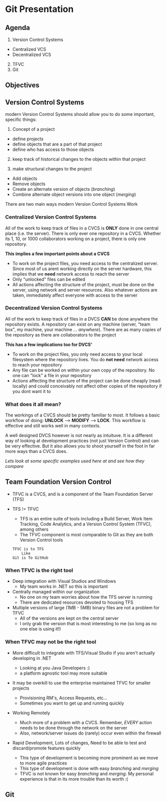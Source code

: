 # Git Presentation #

## Agenda ##

1) Version Control Systems

  - Centralized VCS
  - Decentralized VCS

2) TFVC
3) Git

## Objectives ##



## Version Control Systems ##

modern Version Control Systems should allow you to do some important, specific things:

1) Concept of a project

  - define projects
  - define objects that are a part of that project
  - define who has access to those objects

2) keep track of historical changes to the objects within that project

3) make structural changes to the project

  - Add objects
  - Remove objects
  - Create an alternate version of objects (*branching*)
  - Combine alternate object versions into one object (*merging*)

There are two main ways modern Version Control Systems Work

### Centralized Version Control Systems ###

All of the work to keep track of files in a CVCS is **ONLY** done in one central place (i.e. the server). There is only ever one repository in a CVCS. Whether its 1, 10, or 1000  collaborators working on a project, there is only one repository.

**This implies a few important points about a CVCS**

  - To work on the project files, you need access to the centralized server. Since most of us arent working directly on the server hardware, this implies that we **need** network access to reach the server
  - Only "unlocked" files can be edited
  - All actions affecting the structure of the project, must be done on the server, using network and server resources. Also whatever actions are taken, immediately affect everyone with access to the server

### Decentralized Version Control Systems ###

All of the work to keep track of files in a DVCS **CAN** be done anywhere the repository exists. A repository can exist on any machine (server, "team box", my machine, your machine ... *anywhere*). There are as many copies of the repository as there are collaborators to the project

**This has a few implications too for DVCS'**

  - To work on the project files, you only need access to your local filesystem where the repository lives. You do **not need** network access to reach your repository
  - Any file can be worked on within your own copy of the repository. No one can "lock" a file in your repository
  - Actions affecting the structure of the project can be done cheaply (read: locally) and could conceivably not affect other copies of the repository if you dont want it to

### What does it all mean? ###

The workings of a CVCS should be pretty familiar to most. It follows a basic workflow of doing: **UNLOCK** --> **MODIFY** --> **LOCK**. This workflow is effective and still works well in many contexts.

A well designed DVCS however is not nearly as intuituve. It is a different way of looking at development practices (not just Version Control) and can be very effective. But it also allows you to shoot yourself in the foot in far more ways than a CVCS does. 

*Lets look at some specific examples used here at and see how they compare*

## Team Foundation Version Control ##
 
  - TFVC is a CVCS, and is a component of the Team Foundation Server (TFS)
  - TFS != TFVC
    - TFS is an entire suite of tools including a Build Server, Work Item Tracking, Code Analytics, and a Version Control System (TFVC), among others
    - The TFVC component is most comparable to Git as they are both Version Control tools

    ```
    TFVC is to TFS 
        Like 
    Git is To GitHub
    ```

### When TFVC is the right tool ###

  - Deep integration with Visual Studios and Windows
    - My team works in .NET so this is important
  - Centrally managed within our organization 
    - No one on my team worries about how the TFS server is running
    - There are dedicated resources devoted to housing TFS
  - Multiple versions of large (1MB - 5MB) binary files are not a problem for TFVC
    - All of the versions are kept on the central server
    - I only grab the version that is most interesting to me (so long as no one else is using it!)

### When TFVC may not be the right tool ###

  - More difficult to integrate with TFS/Visual Studio if you aren't actually developing in .NET 
    - Looking at you Java Developers :)
    - a platform agnostic tool may more suitable
  
  - It may be overkill to use the enterprise maintained TFVC for smaller projects
    - Provisioning RM's, Access Requests, etc...
    - Sometimes you want to get up and running quickly
  
  - Working Remotely
    - Much more of a problem with a CVCS. Remember, *EVERY* action needs to be done through the network on the server
    - Also, network/server issues do (rarely) occur even within the firewall
  
  - Rapid Development, Lots of changes, Need to be able to test and discard/promote features quickly
    - This type of development is becoming more prominent as we move to more agile practices
    - This type of development is done with easy *branching* and *merging*
    - TFVC is not known for easy *branching* and *merging*. My personal experience is that in its more trouble than its worth :( 

## Git ##



